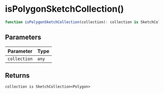 # isPolygonSketchCollection()

```ts
function isPolygonSketchCollection(collection): collection is SketchCollection<Polygon>
```

## Parameters

| Parameter | Type |
| ------ | ------ |
| `collection` | `any` |

## Returns

`collection is SketchCollection<Polygon>`
